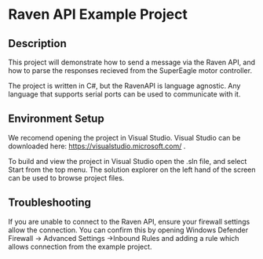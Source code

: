 # Raven API Example Project 

## Description 

This project will demonstrate how to send a message via the Raven API, and how to parse the responses recieved from the SuperEagle motor controller. 

The project is written in C#, but the RavenAPI is language agnostic. Any language that supports serial ports can be used to communicate with it. 

## Environment Setup 

We recomend opening the project in Visual Studio. Visual Studio can be downloaded here: https://visualstudio.microsoft.com/ . 

To build and view the project in Visual Studio open the .sln file, and select Start from the top menu. The solution explorer on the left hand of the screen can be used to browse project files. 

## Troubleshooting 

If you are unable to connect to the Raven API, ensure your firewall settings allow the connection. You can confirm this by opening Windows Defender Firewall -> Advanced Settings ->Inbound Rules and adding a rule which allows connection from the example project.
